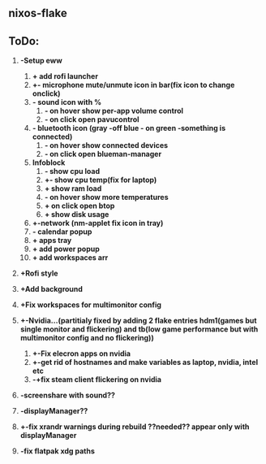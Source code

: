 ## nixos-flake

## ToDo:

1. **-Setup eww**
    1. **+ add rofi launcher**
    2. **+- microphone mute/unmute icon in bar(fix icon to change onclick)**
    3. **- sound icon with %**
        1. **- on hover show per-app volume control**
        2. **- on click open pavucontrol**
    4. **- bluetooth icon (gray -off blue - on green -something is connected)**
        1. **- on hover show connected devices**
        2. **- on click open blueman-manager**
    5. **Infoblock**
        1. **- show cpu load**
        2. **+- show cpu temp(fix for laptop)**
        3. **+ show ram load**
        4. **- on hover show more temperatures**
        5. **+ on click open btop**
        6. **+ show disk usage**
    6. **+-network (nm-applet fix icon in tray)**
    7. **- calendar popup**
    8. **+ apps tray**
    9. **+ add power popup**
    10. **+ add workspaces arr**

2. **+Rofi style**

3. **+Add background**

4. **+Fix workspaces for multimonitor config**

5. **+-Nvidia...(partitialy fixed by adding 2 flake entries hdm1(games but single monitor and flickering) and tb(low game performance but with multimonitor config and no flickering))**
    1. **+-Fix elecron apps on nvidia**
    2. **+-get rid of hostnames and make variables as laptop, nvidia, intel etc**
    3. **-+fix steam client flickering on nvidia**

6. **-screenshare with sound??**

7. **-displayManager??**

8. **+-fix xrandr warnings during rebuild ??needed?? appear only with displayManager**

9. **-fix flatpak xdg paths**